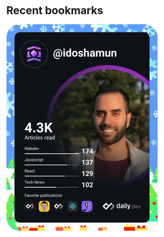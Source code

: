 # Recent bookmarks
<!-- BOOKMARKS:START -->
<!-- BOOKMARKS:END -->

<a href="https://app.daily.dev/idoshamun"><img src="https://raw.githubusercontent.com/idoshamun/idoshamun/devcard/devcard.svg" width="400" alt="Ido Shamun's Dev Card"/></a>
